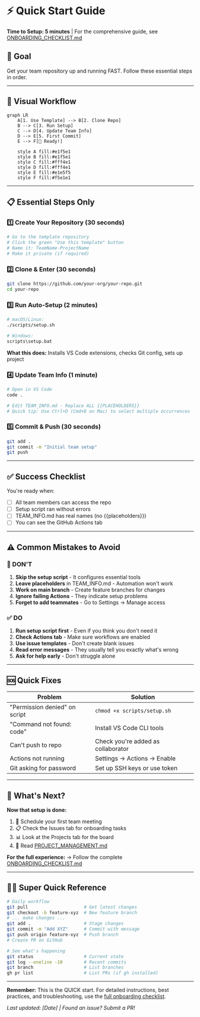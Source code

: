 # ⚡ Quick Start Guide

**Time to Setup: 5 minutes** | For the comprehensive guide, see [ONBOARDING_CHECKLIST.md](../ONBOARDING_CHECKLIST.md)

## 🎯 Goal
Get your team repository up and running FAST. Follow these essential steps in order.

---

## 🚦 Visual Workflow

```mermaid
graph LR
    A[1. Use Template] --> B[2. Clone Repo]
    B --> C[3. Run Setup]
    C --> D[4. Update Team Info]
    D --> E[5. First Commit]
    E --> F[🎉 Ready!]
    
    style A fill:#e1f5e1
    style B fill:#e1f5e1
    style C fill:#fff4e1
    style D fill:#fff4e1
    style E fill:#e1e5f5
    style F fill:#f5e1e1
```

---

## 📋 Essential Steps Only

### 1️⃣ Create Your Repository (30 seconds)
```bash
# Go to the template repository
# Click the green "Use this template" button
# Name it: TeamName-ProjectName
# Make it private (if required)
```

### 2️⃣ Clone & Enter (30 seconds)
```bash
git clone https://github.com/your-org/your-repo.git
cd your-repo
```

### 3️⃣ Run Auto-Setup (2 minutes)
```bash
# macOS/Linux:
./scripts/setup.sh

# Windows:
scripts\setup.bat
```
**What this does:** Installs VS Code extensions, checks Git config, sets up project

### 4️⃣ Update Team Info (1 minute)
```bash
# Open in VS Code
code .

# Edit TEAM_INFO.md - Replace ALL {{PLACEHOLDERS}}
# Quick tip: Use Ctrl+D (Cmd+D on Mac) to select multiple occurrences
```

### 5️⃣ Commit & Push (30 seconds)
```bash
git add .
git commit -m "Initial team setup"
git push
```

---

## ✅ Success Checklist
You're ready when:
- [ ] All team members can access the repo
- [ ] Setup script ran without errors  
- [ ] TEAM_INFO.md has real names (no {{placeholders}})
- [ ] You can see the GitHub Actions tab

---

## ⚠️ Common Mistakes to Avoid

### 🚫 DON'T
1. **Skip the setup script** - It configures essential tools
2. **Leave placeholders** in TEAM_INFO.md - Automation won't work
3. **Work on main branch** - Create feature branches for changes
4. **Ignore failing Actions** - They indicate setup problems
5. **Forget to add teammates** - Go to Settings → Manage access

### ✅ DO
1. **Run setup script first** - Even if you think you don't need it
2. **Check Actions tab** - Make sure workflows are enabled
3. **Use issue templates** - Don't create blank issues
4. **Read error messages** - They usually tell you exactly what's wrong
5. **Ask for help early** - Don't struggle alone

---

## 🆘 Quick Fixes

| Problem | Solution |
|---------|----------|
| "Permission denied" on script | `chmod +x scripts/setup.sh` |
| "Command not found: code" | Install VS Code CLI tools |
| Can't push to repo | Check you're added as collaborator |
| Actions not running | Settings → Actions → Enable |
| Git asking for password | Set up SSH keys or use token |

---

## 📍 What's Next?

**Now that setup is done:**
1. 📅 Schedule your first team meeting
2. 📋 Check the Issues tab for onboarding tasks
3. 📊 Look at the Projects tab for the board
4. 📖 Read [PROJECT_MANAGEMENT.md](PROJECT_MANAGEMENT.md)

**For the full experience:**
→ Follow the complete [ONBOARDING_CHECKLIST.md](../ONBOARDING_CHECKLIST.md)

---

## 🏃‍♂️ Super Quick Reference

```bash
# Daily workflow
git pull                     # Get latest changes
git checkout -b feature-xyz  # New feature branch
# ... make changes ...
git add .                    # Stage changes
git commit -m "Add XYZ"      # Commit with message
git push origin feature-xyz  # Push branch
# Create PR on GitHub
```

```bash
# See what's happening
git status                   # Current state
git log --oneline -10        # Recent commits
git branch                   # List branches
gh pr list                   # List PRs (if gh installed)
```

---

**Remember:** This is the QUICK start. For detailed instructions, best practices, and troubleshooting, use the [full onboarding checklist](../ONBOARDING_CHECKLIST.md).

*Last updated: [Date] | Found an issue? Submit a PR!*